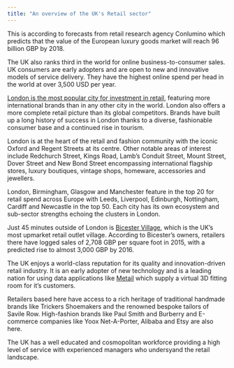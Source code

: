 ```yaml
---
title: "An overview of the UK's Retail sector"
---
```


This is according to forecasts from retail research agency Conlumino which predicts that the value of the European luxury goods market will reach 96 billion GBP by 2018.  

The UK also ranks third in the world for online business-to-consumer sales. UK consumers are early adopters and are open to new and innovative models of service delivery. They have the highest online spend per head in the world at over 3,500 USD per year.

[London is the most popular city for investment in retail](http://www.jll.com/services/industries/retail/destination-retail), featuring more international brands than in any other city in the world.  London also offers a more complete retail picture than its global competitors. Brands have built up a long history of success in London thanks to a diverse, fashionable consumer base and a continued rise in tourism.

London is at the heart of the retail and fashion community with the iconic Oxford and Regent Streets at its centre.  Other notable areas of interest include Redchurch Street, Kings Road, Lamb’s Conduit Street, Mount Street, Dover Street and New Bond Street encompassing international flagship stores, luxury boutiques, vintage shops, homeware, accessories and jewellers.

London, Birmingham, Glasgow and Manchester feature in the top 20 for retail spend across Europe with Leeds, Liverpool, Edinburgh, Nottingham, Cardiff and Newcastle in the top 50. Each city has its own ecosystem and sub-sector strengths echoing the clusters in London.

Just 45 minutes outside of London is [Bicester Village](https://www.bicestervillage.com/en/home/), which is the UK’s most upmarket retail outlet village. According to Bicester’s owners, retailers there have logged sales of 2,708 GBP per square foot in 2015, with a predicted rise to almost 3,000 GBP by 2016.
 
The UK enjoys a world-class reputation for its quality and innovation-driven retail industry.  It is an early adopter of new technology and is a leading nation for using data applications like [Metail](http://www.metail.com/) which supply a virtual 3D fitting room for it’s customers.
 
Retailers based here have access to a rich heritage of traditional handmade brands like Trickers Shoemakers and the renowned bespoke tailors of Savile Row.  High-fashion brands like Paul Smith and Burberry and E-commerce companies like Yoox Net-A-Porter, Alibaba and Etsy are also here.

The UK has a well educated and cosmopolitan workforce providing a high level of service with experienced managers who undersyand the retail landscape. 
